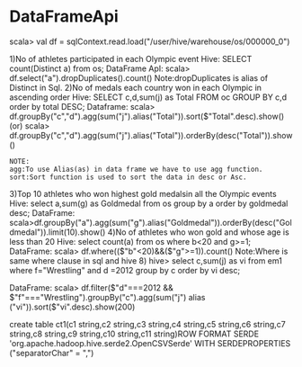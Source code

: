 # DataFrameApi
scala> val df = sqlContext.read.load("/user/hive/warehouse/os/000000_0")

1)No of athletes participated in each Olympic event
  Hive:
       SELECT count(Distinct a) from os;
  DataFrame ApI:
       scala> df.select("a").dropDuplicates().count()
	   Note:dropDuplicates is alias of Distinct in Sql.
2)No of medals each country won in each Olympic in ascending order
   Hive:
       SELECT c,d,sum(j) as Total FROM oc GROUP BY c,d order by total DESC;
   Dataframe:
       scala> df.groupBy("c","d").agg(sum("j").alias("Total")).sort($"Total".desc).show()
                                  (or)
       scala> df.groupBy("c","d").agg(sum("j").alias("Total")).orderBy(desc("Total")).show()

  	NOTE:
	agg:To use Alias(as) in data frame we have to use agg function.
	sort:Sort function is used to sort the data in desc or Asc. 
3)Top 10 athletes who won highest gold medalsin all the Olympic events
   Hive:
       select a,sum(g) as Goldmedal from os group by a order by goldmedal desc;
   DataFrame:
       scala>df.groupBy("a").agg(sum("g").alias("Goldmedal")).orderBy(desc("Goldmedal")).limit(10).show()
4)No of athletes who won gold and whose age is less than 20
    Hive:
        select count(a) from os where b<20 and g>=1;
   DataFrame:
        scala> df.where(($"b"<20)&&($"g">=1)).count()
     Note:Where is same where clause in sql and hive
8)
hive> select c,sum(j) as vi from em1 where  f="Wrestling" and d =2012 group by c order by vi desc;

DataFrame:
scala> df.filter($"d"===2012 && $"f"==="Wrestling").groupBy("c").agg(sum("j") alias ("vi")).sort($"vi".desc).show(200)

create table ct1(c1 string,c2 string,c3 string,c4 string,c5 string,c6 string,c7 string,c8 string,c9 string,c10 string,c11 string)ROW FORMAT SERDE 'org.apache.hadoop.hive.serde2.OpenCSVSerde'
WITH SERDEPROPERTIES ("separatorChar" = ",")  
